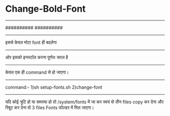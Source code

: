 # Change-Bold-Font
********** 
########## 
########## 
************************ 
इससे केवल मोटा font ही बदलेगा 
************************ 
ओर इसको इनस्टॉल करना पूर्णतः सरल है 
****************************
केवल एक ही command से हो जाएगा। 
**************************** 
command:- 
1)sh setup-fonts.sh 
2)change-font 
******************* 
यदि कोई त्रुटि हो या समस्या हो तो /system/fonts
में जा कर स्वयं वो तीन files copy
कर देना और रिबूट कर देना वो 3 files Fonts 
फोल्डर में मिल जाएगा।
